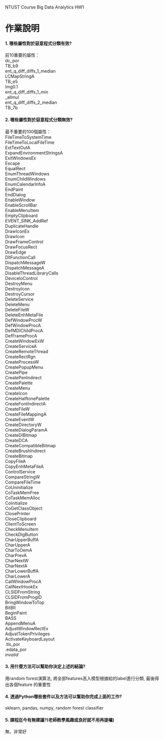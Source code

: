 NTUST Course Big Data Analytics HW1

# 作業說明

#### 1. 哪些屬性對於惡意程式分類有效?  
前10重要的屬性：  
dc_por    
TB_b9   
ent_q_diff_diffs_1_median   
LCMapStringA   
TB_e5   
Img0.1   
ent_q_diff_diffs_1_min   
_allmul   
ent_q_diff_diffs_2_median   
TB_7b    
    
#### 2. 哪些屬性對於惡意程式分類無效?   
最不重要的100個屬性：  
FileTimeToSystemTime  
FileTimeToLocalFileTime  
ExtTextOutA  
ExpandEnvironmentStringsA  
ExitWindowsEx  
Escape  
EqualRect  
EnumThreadWindows  
EnumChildWindows  
EnumCalendarInfoA  
EndPaint  
EndDialog  
EnableWindow  
EnableScrollBar  
EnableMenuItem  
EmptyClipboard  
EVENT_SINK_AddRef  
DuplicateHandle  
DrawIconEx  
DrawIcon  
DrawFrameControl  
DrawFocusRect  
DrawEdge  
DllFunctionCall  
DispatchMessageW  
DispatchMessageA  
DisableThreadLibraryCalls  
DeviceIoControl  
DestroyMenu  
DestroyIcon  
DestroyCursor  
DeleteService  
DeleteMenu  
DeleteFileW  
DeleteEnhMetaFile  
DefWindowProcW  
DefWindowProcA  
DefMDIChildProcA  
DefFrameProcA  
CreateWindowExW   
CreateServiceA  
CreateRemoteThread  
CreateRectRgn   
CreateProcessW  
CreatePopupMenu  
CreatePipe   
CreatePenIndirect  
CreatePalette  
CreateMenu  
CreateIcon  
CreateHalftonePalette  
CreateFontIndirectA  
CreateFileW  
CreateFileMappingA  
CreateEventW  
CreateDirectoryW  
CreateDialogParamA  
CreateDIBitmap  
CreateDCA  
CreateCompatibleBitmap  
CreateBrushIndirect  
CreateBitmap  
CopyFileA  
CopyEnhMetaFileA  
ControlService  
CompareStringW  
CompareFileTime  
CoUninitialize  
CoTaskMemFree  
CoTaskMemAlloc  
CoInitialize  
CoGetClassObject  
ClosePrinter  
CloseClipboard  
ClientToScreen  
CheckMenuItem  
CheckDlgButton  
CharUpperBuffA  
CharUpperA  
CharToOemA  
CharPrevA  
CharNextW  
CharNextA  
CharLowerBuffA  
CharLowerA  
CallWindowProcA  
CallNextHookEx  
CLSIDFromString  
CLSIDFromProgID  
BringWindowToTop  
BitBlt  
BeginPaint  
BASS  
AppendMenuA  
AdjustWindowRectEx  
AdjustTokenPrivileges  
ActivateKeyboardLayout  
.tls_por  
.edata_por  
*invalid*  
    
#### 3. 用什麼方法可以幫助你決定上述的結論?   
用random forest演算法, 將全部features丟入模型根據給的label進行分類, 最後得出各個feature 的重要性   
     
#### 4. 透過Python哪些套件以及方法可以幫助你完成上面的工作?   
sklearn, pandas, numpy, random forest classifier  
     
#### 5. 課程迄今有無建議?(老師教學風趣或良好就不用再提囉)
無，非常好
